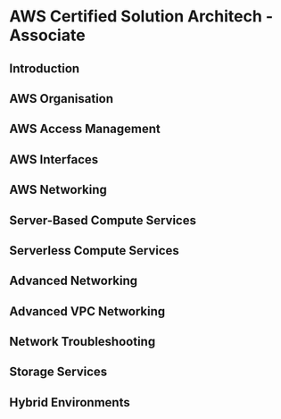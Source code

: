 # AWS Certified Solution Architech - Associate



## Introduction

## AWS Organisation

## AWS Access Management

## AWS Interfaces

## AWS Networking

## Server-Based Compute Services

## Server**less** Compute Services

## Advanced Networking

## Advanced VPC Networking

## Network Troubleshooting

## Storage Services

## Hybrid Environments
